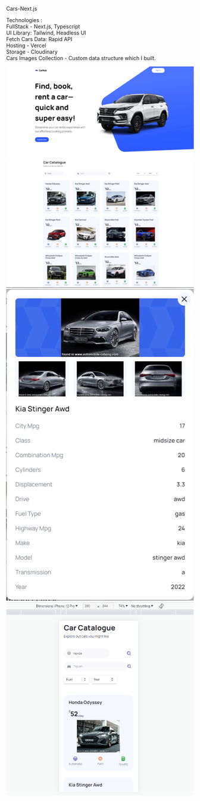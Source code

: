 Cars-Next.js <br/>

Technologies : <br/>
FullStack - Next.js, Typescript <br/>
UI Library: Tailwind, Headless UI <br/>
Fetch Cars Data: Rapid API <br/>
Hosting - Vercel <br/>
Storage - Cloudinary <br/>
Cars Images Collection - Custom data structure which I built. <br/>

<!-- Deployed app - https://oliakrasilnikov-instagram.web.app/instagram -->

![alt text](https://github.com/OliaKr/Cars-Next.js/blob/main/public/ScreenShot1.JPG)
![alt text](https://github.com/OliaKr/Cars-Next.js/blob/main/public/ScreenShot2.JPG)
![alt text](https://github.com/OliaKr/Cars-Next.js/blob/main/public/ScreenShot3.JPG)
![alt text](https://github.com/OliaKr/Cars-Next.js/blob/main/public/ScreenShot4.png)
